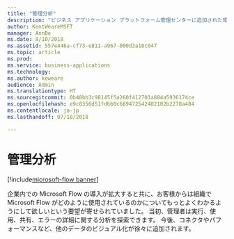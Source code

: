 ```yaml
---
title: "管理分析"
description: "ビジネス アプリケーション プラットフォーム管理センターに追加された環境全体およびテナント全体の分析。"
author: KentWeareMSFT
manager: AnnBe
ms.date: 8/10/2018
ms.assetid: 557e446a-cf73-e811-a967-000d3a18c047
ms.topic: article
ms.prod: 
ms.service: business-applications
ms.technology: 
ms.author: keweare
audience: Admin
ms.translationtype: HT
ms.sourcegitcommit: 0b40bb3c98145f5a260f412701a884a5936174ce
ms.openlocfilehash: e9c8356d51fd660c669472542402102b2278a484
ms.contentlocale: ja-jp
ms.lasthandoff: 07/18/2018

---
```

# <a name="admin-analytics"></a>管理分析

[!include[microsoft-flow banner](../includes/microsoft-flow.md)]




企業内での Microsoft Flow の導入が拡大すると共に、お客様からは組織で Microsoft Flow がどのように使用されているのかについてもっとよくわかるようにして欲しいという要望が寄せられていました。 当初、管理者は実行、使用、共有、エラーの詳細に関する分析を探索できます。 今後、コネクタやパフォーマンスなど、他のデータのビジュアル化が徐々に追加されます。

